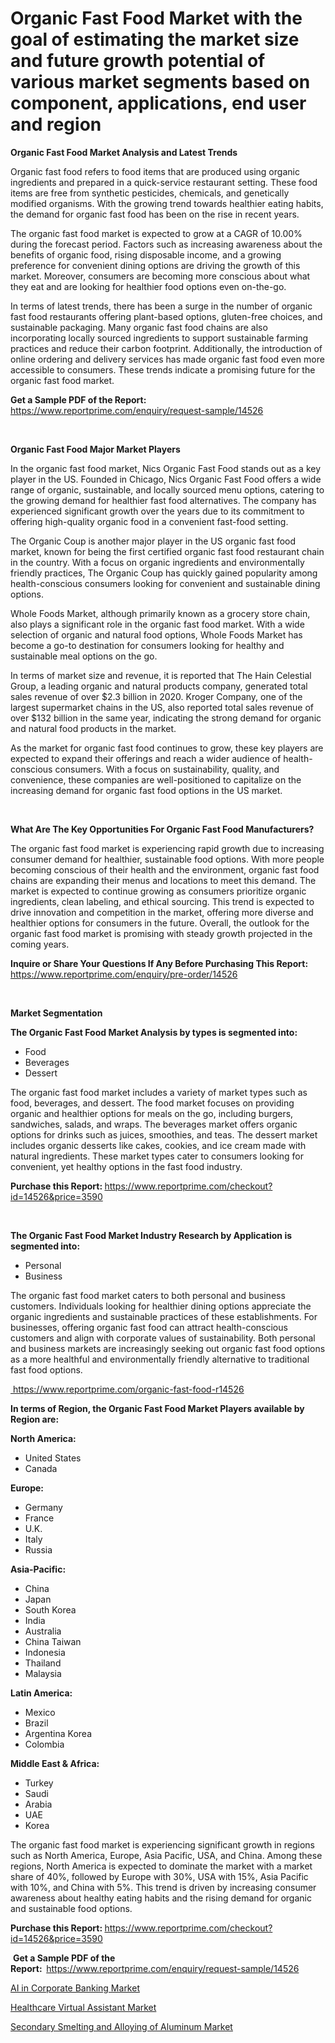 <p><h1>Organic Fast Food Market with the goal of estimating the market size and future growth potential of various market segments based on component, applications, end user and region</h1></p><p><strong>Organic Fast Food Market Analysis and Latest Trends</strong></p>
<p><p>Organic fast food refers to food items that are produced using organic ingredients and prepared in a quick-service restaurant setting. These food items are free from synthetic pesticides, chemicals, and genetically modified organisms. With the growing trend towards healthier eating habits, the demand for organic fast food has been on the rise in recent years. </p><p>The organic fast food market is expected to grow at a CAGR of 10.00% during the forecast period. Factors such as increasing awareness about the benefits of organic food, rising disposable income, and a growing preference for convenient dining options are driving the growth of this market. Moreover, consumers are becoming more conscious about what they eat and are looking for healthier food options even on-the-go.</p><p>In terms of latest trends, there has been a surge in the number of organic fast food restaurants offering plant-based options, gluten-free choices, and sustainable packaging. Many organic fast food chains are also incorporating locally sourced ingredients to support sustainable farming practices and reduce their carbon footprint. Additionally, the introduction of online ordering and delivery services has made organic fast food even more accessible to consumers. These trends indicate a promising future for the organic fast food market.</p></p>
<p><strong>Get a Sample PDF of the Report:&nbsp;</strong> <a href="https://www.reportprime.com/enquiry/request-sample/14526">https://www.reportprime.com/enquiry/request-sample/14526</a></p>
<p>&nbsp;</p>
<p><strong>Organic Fast Food Major Market Players</strong></p>
<p><p>In the organic fast food market, Nics Organic Fast Food stands out as a key player in the US. Founded in Chicago, Nics Organic Fast Food offers a wide range of organic, sustainable, and locally sourced menu options, catering to the growing demand for healthier fast food alternatives. The company has experienced significant growth over the years due to its commitment to offering high-quality organic food in a convenient fast-food setting.</p><p>The Organic Coup is another major player in the US organic fast food market, known for being the first certified organic fast food restaurant chain in the country. With a focus on organic ingredients and environmentally friendly practices, The Organic Coup has quickly gained popularity among health-conscious consumers looking for convenient and sustainable dining options.</p><p>Whole Foods Market, although primarily known as a grocery store chain, also plays a significant role in the organic fast food market. With a wide selection of organic and natural food options, Whole Foods Market has become a go-to destination for consumers looking for healthy and sustainable meal options on the go.</p><p>In terms of market size and revenue, it is reported that The Hain Celestial Group, a leading organic and natural products company, generated total sales revenue of over $2.3 billion in 2020. Kroger Company, one of the largest supermarket chains in the US, also reported total sales revenue of over $132 billion in the same year, indicating the strong demand for organic and natural food products in the market.</p><p>As the market for organic fast food continues to grow, these key players are expected to expand their offerings and reach a wider audience of health-conscious consumers. With a focus on sustainability, quality, and convenience, these companies are well-positioned to capitalize on the increasing demand for organic fast food options in the US market.</p></p>
<p>&nbsp;</p>
<p><strong>What Are The Key Opportunities For Organic Fast Food Manufacturers?</strong></p>
<p><p>The organic fast food market is experiencing rapid growth due to increasing consumer demand for healthier, sustainable food options. With more people becoming conscious of their health and the environment, organic fast food chains are expanding their menus and locations to meet this demand. The market is expected to continue growing as consumers prioritize organic ingredients, clean labeling, and ethical sourcing. This trend is expected to drive innovation and competition in the market, offering more diverse and healthier options for consumers in the future. Overall, the outlook for the organic fast food market is promising with steady growth projected in the coming years.</p></p>
<p><strong>Inquire or Share Your Questions If Any Before Purchasing This Report:</strong> <a href="https://www.reportprime.com/enquiry/pre-order/14526">https://www.reportprime.com/enquiry/pre-order/14526</a></p>
<p>&nbsp;</p>
<p><strong>Market Segmentation</strong></p>
<p><strong>The Organic Fast Food Market Analysis by types is segmented into:</strong></p>
<p><ul><li>Food</li><li>Beverages</li><li>Dessert</li></ul></p>
<p><p>The organic fast food market includes a variety of market types such as food, beverages, and dessert. The food market focuses on providing organic and healthier options for meals on the go, including burgers, sandwiches, salads, and wraps. The beverages market offers organic options for drinks such as juices, smoothies, and teas. The dessert market includes organic desserts like cakes, cookies, and ice cream made with natural ingredients. These market types cater to consumers looking for convenient, yet healthy options in the fast food industry.</p></p>
<p><strong>Purchase this Report:&nbsp;</strong><a href="https://www.reportprime.com/checkout?id=14526&price=3590">https://www.reportprime.com/checkout?id=14526&price=3590</a></p>
<p>&nbsp;</p>
<p><strong>The Organic Fast Food Market Industry Research by Application is segmented into:</strong></p>
<p><ul><li>Personal</li><li>Business</li></ul></p>
<p><p>The organic fast food market caters to both personal and business customers. Individuals looking for healthier dining options appreciate the organic ingredients and sustainable practices of these establishments. For businesses, offering organic fast food can attract health-conscious customers and align with corporate values of sustainability. Both personal and business markets are increasingly seeking out organic fast food options as a more healthful and environmentally friendly alternative to traditional fast food options.</p></p>
<p><a href="https://www.reportprime.com/organic-fast-food-r14526">&nbsp;https://www.reportprime.com/organic-fast-food-r14526</a></p>
<p><strong>In terms of Region, the Organic Fast Food Market Players available by Region are:</strong></p>
<p>
    <p> <strong> North America: </strong>
        <ul>
            <li>United States</li>
            <li>Canada</li>
        </ul>
        </p> 
    <p> <strong> Europe: </strong>
        <ul>
            <li>Germany</li>
            <li>France</li>
            <li>U.K.</li>
            <li>Italy</li>
            <li>Russia</li>
        </ul>
        </p> 
    <p> <strong> Asia-Pacific: </strong>
        <ul>
            <li>China</li>
            <li>Japan</li>
            <li>South Korea</li>
            <li>India</li>
            <li>Australia</li>
            <li>China Taiwan</li>
            <li>Indonesia</li>
            <li>Thailand</li>
            <li>Malaysia</li>
        </ul>
        </p> 
    <p> <strong> Latin America: </strong>
        <ul>
            <li>Mexico</li>
            <li>Brazil</li>
            <li>Argentina Korea</li>
            <li>Colombia</li>
        </ul>
        </p> 
    <p> <strong> Middle East & Africa: </strong>
        <ul>
            <li>Turkey</li>
            <li>Saudi</li>
            <li>Arabia</li>
            <li>UAE</li>
            <li>Korea</li>
        </ul>
    </p>
    </p>
<p><p>The organic fast food market is experiencing significant growth in regions such as North America, Europe, Asia Pacific, USA, and China. Among these regions, North America is expected to dominate the market with a market share of 40%, followed by Europe with 30%, USA with 15%, Asia Pacific with 10%, and China with 5%. This trend is driven by increasing consumer awareness about healthy eating habits and the rising demand for organic and sustainable food options.</p></p>
<p><strong>Purchase this Report: </strong><a href="https://www.reportprime.com/checkout?id=14526&price=3590">https://www.reportprime.com/checkout?id=14526&price=3590</a></p>
<p>&nbsp;<strong>Get a Sample PDF of the Report:&nbsp;&nbsp;</strong><a href="https://www.reportprime.com/enquiry/request-sample/14526">https://www.reportprime.com/enquiry/request-sample/14526</a></p>
<p><strong></strong></p>
<p><p><a href="https://github.com/pennyaldbrittonh658/Market-Research-Report-List-1/blob/main/ai-in-corporate-banking-market.md">AI in Corporate Banking Market</a></p><p><a href="https://github.com/dmmanir420/Market-Research-Report-List-1/blob/main/healthcare-virtual-assistant-market.md">Healthcare Virtual Assistant Market</a></p><p><a href="https://github.com/susanjprice2023/Market-Research-Report-List-2/blob/main/secondary-smelting-and-alloying-of-aluminum-market.md">Secondary Smelting and Alloying of Aluminum Market</a></p></p>